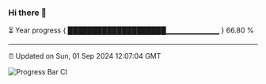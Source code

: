 ### Hi there 👋

⏳ Year progress { ████████████████████▁▁▁▁▁▁▁▁▁▁ } 66.80 %

---

⏰ Updated on Sun, 01 Sep 2024 12:07:04 GMT

![Progress Bar CI](https://github.com/liununu/liununu/workflows/Progress%20Bar%20CI/badge.svg)
